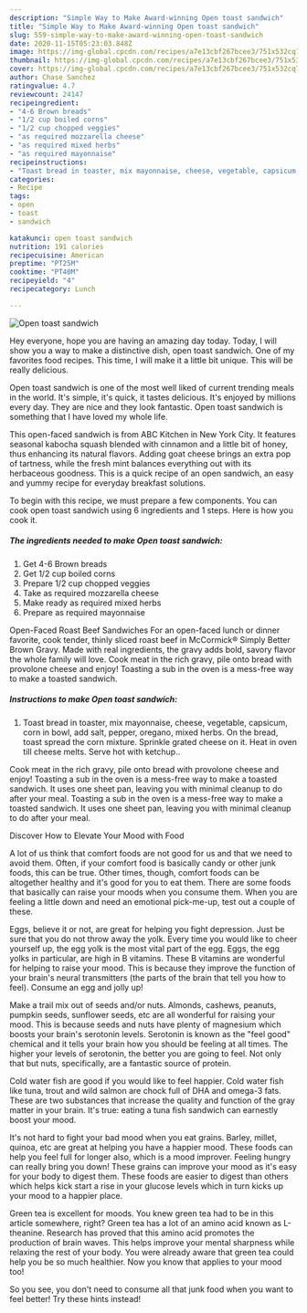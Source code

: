 ```yaml
---
description: "Simple Way to Make Award-winning Open toast sandwich"
title: "Simple Way to Make Award-winning Open toast sandwich"
slug: 559-simple-way-to-make-award-winning-open-toast-sandwich
date: 2020-11-15T05:23:03.848Z
image: https://img-global.cpcdn.com/recipes/a7e13cbf267bcee3/751x532cq70/open-toast-sandwich-recipe-main-photo.jpg
thumbnail: https://img-global.cpcdn.com/recipes/a7e13cbf267bcee3/751x532cq70/open-toast-sandwich-recipe-main-photo.jpg
cover: https://img-global.cpcdn.com/recipes/a7e13cbf267bcee3/751x532cq70/open-toast-sandwich-recipe-main-photo.jpg
author: Chase Sanchez
ratingvalue: 4.7
reviewcount: 24147
recipeingredient:
- "4-6 Brown breads"
- "1/2 cup boiled corns"
- "1/2 cup chopped veggies"
- "as required mozzarella cheese"
- "as required mixed herbs"
- "as required mayonnaise"
recipeinstructions:
- "Toast bread in toaster, mix mayonnaise, cheese, vegetable, capsicum, corn in bowl, add salt, pepper, oregano, mixed herbs. On the bread, toast spread the corn mixture. Sprinkle grated cheese on it. Heat in oven till cheese melts. Serve hot with ketchup.."
categories:
- Recipe
tags:
- open
- toast
- sandwich

katakunci: open toast sandwich 
nutrition: 191 calories
recipecuisine: American
preptime: "PT25M"
cooktime: "PT40M"
recipeyield: "4"
recipecategory: Lunch

---
```



![Open toast sandwich](https://img-global.cpcdn.com/recipes/a7e13cbf267bcee3/751x532cq70/open-toast-sandwich-recipe-main-photo.jpg)

Hey everyone, hope you are having an amazing day today. Today, I will show you a way to make a distinctive dish, open toast sandwich. One of my favorites food recipes. This time, I will make it a little bit unique. This will be really delicious.

Open toast sandwich is one of the most well liked of current trending meals in the world. It's simple, it's quick, it tastes delicious. It's enjoyed by millions every day. They are nice and they look fantastic. Open toast sandwich is something that I have loved my whole life.

This open-faced sandwich is from ABC Kitchen in New York City. It features seasonal kabocha squash blended with cinnamon and a little bit of honey, thus enhancing its natural flavors. Adding goat cheese brings an extra pop of tartness, while the fresh mint balances everything out with its herbaceous goodness. This is a quick recipe of an open sandwich, an easy and yummy recipe for everyday breakfast solutions.


To begin with this recipe, we must prepare a few components. You can cook open toast sandwich using 6 ingredients and 1 steps. Here is how you cook it.

<!--inarticleads1-->

##### The ingredients needed to make Open toast sandwich:

1. Get 4-6 Brown breads
1. Get 1/2 cup boiled corns
1. Prepare 1/2 cup chopped veggies
1. Take as required mozzarella cheese
1. Make ready as required mixed herbs
1. Prepare as required mayonnaise


Open-Faced Roast Beef Sandwiches For an open-faced lunch or dinner favorite, cook tender, thinly sliced roast beef in McCormick® Simply Better Brown Gravy. Made with real ingredients, the gravy adds bold, savory flavor the whole family will love. Cook meat in the rich gravy, pile onto bread with provolone cheese and enjoy! Toasting a sub in the oven is a mess-free way to make a toasted sandwich. 

<!--inarticleads2-->

##### Instructions to make Open toast sandwich:

1. Toast bread in toaster, mix mayonnaise, cheese, vegetable, capsicum, corn in bowl, add salt, pepper, oregano, mixed herbs. On the bread, toast spread the corn mixture. Sprinkle grated cheese on it. Heat in oven till cheese melts. Serve hot with ketchup..


Cook meat in the rich gravy, pile onto bread with provolone cheese and enjoy! Toasting a sub in the oven is a mess-free way to make a toasted sandwich. It uses one sheet pan, leaving you with minimal cleanup to do after your meal. Toasting a sub in the oven is a mess-free way to make a toasted sandwich. It uses one sheet pan, leaving you with minimal cleanup to do after your meal. 

Discover How to Elevate Your Mood with Food


A lot of us think that comfort foods are not good for us and that we need to avoid them. Often, if your comfort food is basically candy or other junk foods, this can be true. Other times, though, comfort foods can be altogether healthy and it's good for you to eat them. There are some foods that basically can raise your moods when you consume them. When you are feeling a little down and need an emotional pick-me-up, test out a couple of these.

Eggs, believe it or not, are great for helping you fight depression. Just be sure that you do not throw away the yolk. Every time you would like to cheer yourself up, the egg yolk is the most vital part of the egg. Eggs, the egg yolks in particular, are high in B vitamins. These B vitamins are wonderful for helping to raise your mood. This is because they improve the function of your brain's neural transmitters (the parts of the brain that tell you how to feel). Consume an egg and jolly up!

Make a trail mix out of seeds and/or nuts. Almonds, cashews, peanuts, pumpkin seeds, sunflower seeds, etc are all wonderful for raising your mood. This is because seeds and nuts have plenty of magnesium which boosts your brain's serotonin levels. Serotonin is known as the "feel good" chemical and it tells your brain how you should be feeling at all times. The higher your levels of serotonin, the better you are going to feel. Not only that but nuts, specifically, are a fantastic source of protein.

Cold water fish are good if you would like to feel happier. Cold water fish like tuna, trout and wild salmon are chock full of DHA and omega-3 fats. These are two substances that increase the quality and function of the gray matter in your brain. It's true: eating a tuna fish sandwich can earnestly boost your mood. 

It's not hard to fight your bad mood when you eat grains. Barley, millet, quinoa, etc are great at helping you have a happier mood. These foods can help you feel full for longer also, which is a mood improver. Feeling hungry can really bring you down! These grains can improve your mood as it's easy for your body to digest them. These foods are easier to digest than others which helps kick start a rise in your glucose levels which in turn kicks up your mood to a happier place.

Green tea is excellent for moods. You knew green tea had to be in this article somewhere, right? Green tea has a lot of an amino acid known as L-theanine. Research has proved that this amino acid promotes the production of brain waves. This helps improve your mental sharpness while relaxing the rest of your body. You were already aware that green tea could help you be so much healthier. Now you know that applies to your mood too!

So you see, you don't need to consume all that junk food when you want to feel better! Try  these hints  instead!

